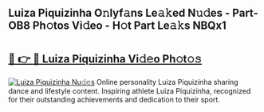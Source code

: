 ## Luiza Piquizinha O𝚗lyf𝚊ns Le𝚊𝚔ed N𝚞𝚍es - Part-OB8 Ph𝚘tos Vi𝚍eo - H𝚘t Part Le𝚊𝚔s NBQx1

# <h2><a href="http://hf4c5l.feru.top/?c=Luiza+Piquizinha">🔗 👉 🔴 Luiza Piquizinha Vi𝚍𝚎o Ph𝚘t𝚘𝚜</a></h2>

[![Luiza Piquizinha Nu𝚍𝚎s](https://i.imgur.com/0TWrTi3.gif)](http://hf4c5l.feru.top/?c=Luiza+Piquizinha)
Online personality Luiza Piquizinha sharing dance and lifestyle content. Inspiring athlete Luiza Piquizinha, recognized for their outstanding achievements and dedication to their sport. 
